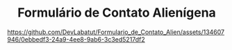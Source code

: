 <div align="center"><h1>Formulário de Contato Alienígena</h1></div>

https://github.com/DevLabatut/Formulario_de_Contato_Alien/assets/134607946/0ebbedf3-24a9-4ee8-9ab6-3c3ed5217df2

